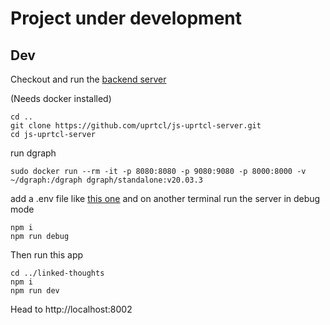 # Project under development

## Dev

Checkout and run the [backend server](https://github.com/uprtcl/js-uprtcl-server)

(Needs docker installed)

```
cd ..
git clone https://github.com/uprtcl/js-uprtcl-server.git
cd js-uprtcl-server
```

run dgraph

```
sudo docker run --rm -it -p 8080:8080 -p 9080:9080 -p 8000:8000 -v ~/dgraph:/dgraph dgraph/standalone:v20.03.3
```

add a .env file like [this one](https://gist.github.com/pepoospina/6993d1f03773b3b333008f66838ccae7) and
on another terminal run the server in debug mode

```
npm i
npm run debug
```

Then run this app

```
cd ../linked-thoughts
npm i
npm run dev
```

Head to http://localhost:8002

